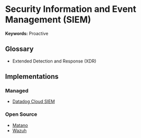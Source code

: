 # Security Information and Event Management (SIEM)

**Keywords:** Proactive

## Glossary

- Extended Detection and Response (XDR)

## Implementations

### Managed

- [Datadog Cloud SIEM](https://datadoghq.com/product/cloud-siem/)

### Open Source

- [Matano](/matano.md)
- [Wazuh](/wazuh.md)
